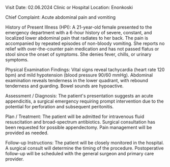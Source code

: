  Visit Date: 02.06.2024
Clinic or Hospital Location: Enonkoski

Chief Complaint: Acute abdominal pain and vomiting

History of Present Illness (HPI): A 21-year-old female presented to the emergency department with a 6-hour history of severe, constant, and localized lower abdominal pain that radiates to her back. The pain is accompanied by repeated episodes of non-bloody vomiting. She reports no relief with over-the-counter pain medication and has not passed flatus or stool since the onset of symptoms. She denies fever, chills, or urinary symptoms.

Physical Examination Findings: Vital signs reveal tachycardia (heart rate 120 bpm) and mild hypotension (blood pressure 90/60 mmHg). Abdominal examination reveals tenderness in the lower quadrant, with rebound tenderness and guarding. Bowel sounds are hypoactive.

Assessment / Diagnosis: The patient's presentation suggests an acute appendicitis, a surgical emergency requiring prompt intervention due to the potential for perforation and subsequent peritonitis.

Plan / Treatment: The patient will be admitted for intravenous fluid resuscitation and broad-spectrum antibiotics. Surgical consultation has been requested for possible appendectomy. Pain management will be provided as needed.

Follow-up Instructions: The patient will be closely monitored in the hospital. A surgical consult will determine the timing of the procedure. Postoperative follow-up will be scheduled with the general surgeon and primary care provider.